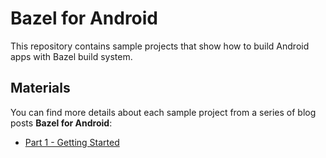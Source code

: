 # Bazel for Android
This repository contains sample projects that show how to build Android apps with Bazel build system.

## Materials
You can find more details about each sample project from a series of blog posts **Bazel for Android**:

- [Part 1 - Getting Started](https://proandroiddev.com/part-1-creating-bazel-android-apps-from-scratch-getting-started-84485295cfce)
